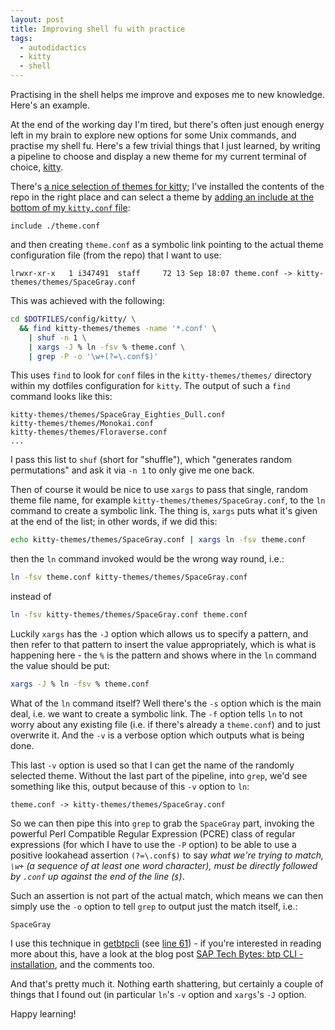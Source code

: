 ```yaml
---
layout: post
title: Improving shell fu with practice
tags:
  - autodidactics
  - kitty
  - shell
---
```

Practising in the shell helps me improve and exposes me to new knowledge. Here's an example.
<!--excerpt-->

At the end of the working day I'm tired, but there's often just enough energy left in my brain to explore new options for some Unix commands, and practise my shell fu. Here's a few trivial things that I just learned, by writing a pipeline to choose and display a new theme for my current terminal of choice, [kitty](https://sw.kovidgoyal.net/kitty/).

There's [a nice selection of themes for kitty](https://github.com/dexpota/kitty-themes); I've installed the contents of the repo in the right place and can select a theme by [adding an include at the bottom of my `kitty.conf` file](https://github.com/qmacro/dotfiles/blob/ba940b5b70b069010e18d22d8d88da01acaf9048/config/kitty/kitty.conf#L1287):

```
include ./theme.conf
```

and then creating `theme.conf` as a symbolic link pointing to the actual theme configuration file (from the repo) that I want to use:

```
lrwxr-xr-x   1 i347491  staff     72 13 Sep 18:07 theme.conf -> kitty-themes/themes/SpaceGray.conf
```

This was achieved with the following:

```bash
cd $DOTFILES/config/kitty/ \
  && find kitty-themes/themes -name '*.conf' \
    | shuf -n 1 \
    | xargs -J % ln -fsv % theme.conf \
    | grep -P -o '\w+(?=\.conf$)'
```

This uses `find` to look for `conf` files in the `kitty-themes/themes/` directory within my dotfiles configuration for `kitty`. The output of such a `find` command looks like this:

```
kitty-themes/themes/SpaceGray_Eighties_Dull.conf
kitty-themes/themes/Monokai.conf
kitty-themes/themes/Floraverse.conf
...
```

I pass this list to `shuf` (short for "shuffle"), which "generates random permutations" and ask it via `-n 1` to only give me one back.

Then of course it would be nice to use `xargs` to pass that single, random theme file name, for example `kitty-themes/themes/SpaceGray.conf`, to the `ln` command to create a symbolic link. The thing is, `xargs` puts what it's given at the end of the list; in other words, if we did this:

```bash
echo kitty-themes/themes/SpaceGray.conf | xargs ln -fsv theme.conf
```

then the `ln` command invoked would be the wrong way round, i.e.:

```bash
ln -fsv theme.conf kitty-themes/themes/SpaceGray.conf
```

instead of

```bash
ln -fsv kitty-themes/themes/SpaceGray.conf theme.conf
```

Luckily `xargs` has the `-J` option which allows us to specify a pattern, and then refer to that pattern to insert the value appropriately, which is what is happening here - the `%` is the pattern and shows where in the `ln` command the value should be put:


```bash
xargs -J % ln -fsv % theme.conf
```

What of the `ln` command itself? Well there's the `-s` option which is the main deal, i.e. we want to create a symbolic link. The `-f` option tells `ln` to not worry about any existing file (i.e. if there's already a `theme.conf`) and to just overwrite it. And the `-v` is a verbose option which outputs what is being done.

This last `-v` option is used so that I can get the name of the randomly selected theme. Without the last part of the pipeline, into `grep`, we'd see something like this, output because of this `-v` option to `ln`:

```
theme.conf -> kitty-themes/themes/SpaceGray.conf
```

So we can then pipe this into `grep` to grab the `SpaceGray` part, invoking the powerful Perl Compatible Regular Expression (PCRE) class of regular expressions (for which I have to use the `-P` option) to be able to use a positive lookahead assertion `(?=\.conf$)` to say _what we're trying to match, `\w+` (a sequence of at least one word character), must be directly followed by `.conf` up against the end of the line (`$`)_.

Such an assertion is not part of the actual match, which means we can then simply use the `-o` option to tell `grep` to output just the match itself, i.e.:

```
SpaceGray
```

I use this technique in [getbtpcli](https://github.com/SAP-samples/sap-tech-bytes/blob/8cbc01e51a8adcc6051fe9c6800c91a4093f1af9/getbtpcli) (see [line 61](https://github.com/SAP-samples/sap-tech-bytes/blob/8cbc01e51a8adcc6051fe9c6800c91a4093f1af9/getbtpcli#L61)) - if you're interested in reading more about this, have a look at the blog post [SAP Tech Bytes: btp CLI - installation](https://blogs.sap.com/2021/09/01/sap-tech-bytes-btp-cli-installation/), and the comments too.

And that's pretty much it. Nothing earth shattering, but certainly a couple of things that I found out (in particular `ln`'s `-v` option and `xargs`'s `-J` option.

Happy learning!
